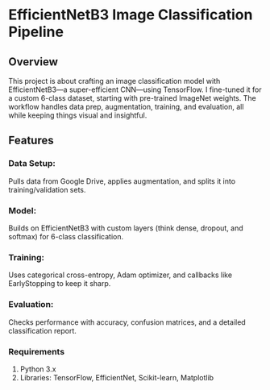 # EfficientNetB3 Image Classification Pipeline
## Overview
This project is about crafting an image classification model with EfficientNetB3—a super-efficient CNN—using TensorFlow. I fine-tuned it for a custom 6-class dataset, starting with pre-trained ImageNet weights. The workflow handles data prep, augmentation, training, and evaluation, all while keeping things visual and insightful.

## Features
### Data Setup:
Pulls data from Google Drive, applies augmentation, and splits it into training/validation sets.
### Model:
Builds on EfficientNetB3 with custom layers (think dense, dropout, and softmax) for 6-class classification.
### Training:
Uses categorical cross-entropy, Adam optimizer, and callbacks like EarlyStopping to keep it sharp.
### Evaluation:
Checks performance with accuracy, confusion matrices, and a detailed classification report.
### Requirements
1. Python 3.x
2. Libraries: TensorFlow, EfficientNet, Scikit-learn, Matplotlib
